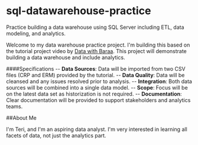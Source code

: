 # sql-datawarehouse-practice
Practice building a data warehouse using SQL Server including ETL, data modeling, and analytics.

Welcome to my data warehouse practice project. I'm building this based on the tutorial project video by [Data with Baraa](www.youtube.com/watch?v=9GVqKuTVANE).
This project will demonstrate building a data warehouse and include analytics.

####Specifications
-- **Data Sources**: Data will be imported from two CSV files (CRP and ERM) provided by the tutorial.
-- **Data Quality**: Data will be cleansed and any issues resolved prior to analysis.
-- **Integration**: Both data sources will be combined into a single data model.
-- **Scope**: Focus will be on the latest data set as historization is not required.
-- **Documentation**: Clear documentation will be provided to support stakeholders and analytics teams.

##About Me

I'm Teri, and I'm an aspiring data analyst. I'm very interested in learning all facets of data, not just the analytics part. 


